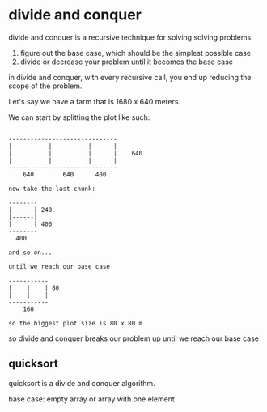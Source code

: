 # divide and conquer

divide and conquer is a recursive technique for solving solving problems.

1. figure out the base case, which should be the simplest possible case
2. divide or decrease your problem until it becomes the base case

in divide and conquer, with every recursive call, you end up reducing the scope of the problem.

Let's say we have a farm that is 1680 x 640 meters.

We can start by splitting the plot like such:
```

------------------------------
|          |          |      |
|          |          |      |    640
|          |          |      |
------------------------------
    640        640      400

now take the last chunk:

--------
|      | 240
|------|
|      | 400
--------
  400

and so on...

until we reach our base case

-----------
|    |    | 80
|    |    |
-----------
    160

so the biggest plot size is 80 x 80 m
```

so divide and conquer breaks our problem up until we reach our base case


## quicksort

quicksort is a divide and conquer algorithm. 

base case:
empty array or array with one element

